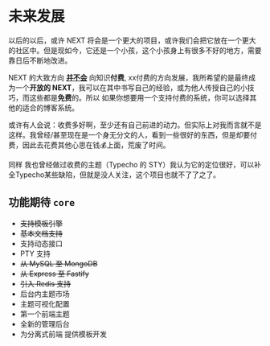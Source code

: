 <script setup>
  import Badge from '../.vitepress/components/badge.vue'
</script>

# 未来发展

以后的以后，或许 NEXT 将会是一个更大的项目，或许我们会把它放在一个更大的社区中。但是现如今，它还是一个小孩，这个小孩身上有很多不好的地方，需要靠日后不断地改进。

NEXT 的大致方向 **<u>并不会</u>** 向知识**付费**, xx付费的方向发展，我所希望的是最终成为一个**开放的 NEXT**，我可以在其中书写自己的经验，或为他人传授自己的小技巧，而这些都是**免费**的。所以 如果你想要用一个支持付费的系统，你可以选择其他的适合的博客系统。

或许有人会说：收费多好啊，至少还有自己前进的动力。但实际上对我而言就不是这样。我曾经/甚至现在是一个身无分文的人，看到一些很好的东西，但是却要付费，因此去花费其他心思在钱💰上面，荒废了时间。

同样 我也曾经做过收费的主题（Typecho 的 STY）我认为它的定位很好，可以补全Typecho某些缺陷，但就是没人关注，这个项目也就不了了之了。

## 功能期待 `core`

- ~~支持模板引擎~~ <Badge text="Done in v0.3.6" />
- ~~基本文档支持~~ <Badge text="Done in v0.3.6" />
- 支持动态接口
- PTY 支持
- ~~从 MySQL 至 MongoDB~~ <Badge text="Done in v1.0.0" />
- ~~从 Express 至 Fastify~~ <Badge text="Done in v1.0.0" />
- ~~引入 Redis 支持~~ <Badge text="Done in v1.0.0" /> 
- 后台内主题市场
- 主题可视化配置
- 第一个前端主题
- 全新的管理后台
- 为分离式前端 提供模板开发